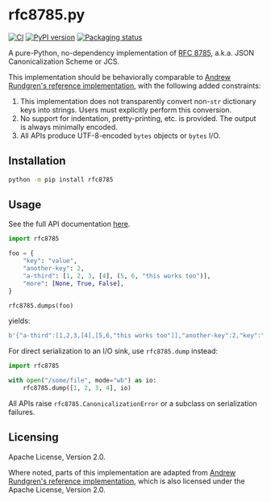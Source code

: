 # rfc8785.py

<!--- BADGES: START --->
[![CI](https://github.com/trailofbits/rfc8785.py/actions/workflows/tests.yml/badge.svg)](https://github.com/trailofbits/rfc8785.py/actions/workflows/tests.yml)
[![PyPI version](https://badge.fury.io/py/rfc8785.svg)](https://pypi.org/project/rfc8785)
[![Packaging status](https://repology.org/badge/tiny-repos/python:rfc8785.svg)](https://repology.org/project/python:rfc8785/versions)
<!--- BADGES: END --->

A pure-Python, no-dependency implementation of [RFC 8785], a.k.a. JSON Canonicalization Scheme or JCS.

This implementation should be behaviorally comparable to
[Andrew Rundgren's reference implementation], with the following added constraints:

1. This implementation does not transparently convert non-`str` dictionary keys into
   strings. Users must explicitly perform this conversion.
1. No support for indentation, pretty-printing, etc. is provided. The output is always
   minimally encoded.
2. All APIs produce UTF-8-encoded `bytes` objects or `bytes` I/O.

## Installation

```bash
python -m pip install rfc8785
```

## Usage

See the full API documentation [here].

```python
import rfc8785

foo = {
    "key": "value",
    "another-key": 2,
    "a-third": [1, 2, 3, [4], (5, 6, "this works too")],
    "more": [None, True, False],
}

rfc8785.dumps(foo)
```

yields:

```python
b'{"a-third":[1,2,3,[4],[5,6,"this works too"]],"another-key":2,"key":"value","more":[null,true,false]}'
```

For direct serialization to an I/O sink, use `rfc8785.dump` instead:

```python
import rfc8785

with open("/some/file", mode="wb") as io:
    rfc8785.dump([1, 2, 3, 4], io)
```

All APIs raise `rfc8785.CanonicalizationError` or a subclass on serialization failures.

## Licensing

Apache License, Version 2.0.

Where noted, parts of this implementation are adapted from [Andrew Rundgren's reference implementation], which is also licensed under the Apache License, Version 2.0.

[RFC 8785]: https://datatracker.ietf.org/doc/html/rfc8785

[Andrew Rundgren's reference implementation]: https://github.com/cyberphone/json-canonicalization/tree/master/python3

[here]: https://trailofbits.github.io/rfc8785.py
